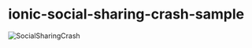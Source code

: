 # ionic-social-sharing-crash-sample
![SocialSharingCrash](https://user-images.githubusercontent.com/10209574/150665717-fc410854-5c80-4b9b-99af-a48ce200e31f.gif)